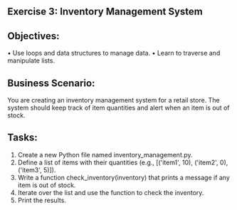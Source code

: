## Exercise 3: Inventory Management System

## Objectives:
•	Use loops and data structures to manage data.
•	Learn to traverse and manipulate lists.

## Business Scenario: 
You are creating an inventory management system for a retail store. The system should keep track of item quantities and alert when an item is out of stock.

## Tasks:
1.	Create a new Python file named inventory_management.py.
2.	Define a list of items with their quantities (e.g., [('item1', 10), ('item2', 0), ('item3', 5)]).
3.	Write a function check_inventory(inventory) that prints a message if any item is out of stock.
4.	Iterate over the list and use the function to check the inventory.
5.	Print the results.
